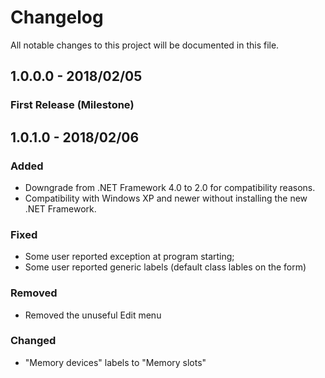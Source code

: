 ﻿# Changelog
All notable changes to this project will be documented in this file.

## 1.0.0.0 - 2018/02/05
### First Release (Milestone)

## 1.0.1.0 - 2018/02/06
### Added
- Downgrade from .NET Framework 4.0 to 2.0 for compatibility reasons.
- Compatibility with Windows XP and newer without installing the new .NET Framework.

### Fixed
- Some user reported exception at program starting;
- Some user reported generic labels (default class lables on the form)

### Removed
- Removed the unuseful Edit menu

### Changed
- "Memory devices" labels to "Memory slots"
